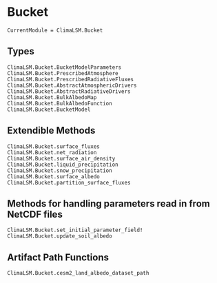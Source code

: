# Bucket

```@meta
CurrentModule = ClimaLSM.Bucket
```
## Types

```@docs
ClimaLSM.Bucket.BucketModelParameters
ClimaLSM.Bucket.PrescribedAtmosphere
ClimaLSM.Bucket.PrescribedRadiativeFluxes
ClimaLSM.Bucket.AbstractAtmosphericDrivers
ClimaLSM.Bucket.AbstractRadiativeDrivers
ClimaLSM.Bucket.BulkAlbedoMap
ClimaLSM.Bucket.BulkAlbedoFunction
ClimaLSM.Bucket.BucketModel
```

## Extendible Methods

```@docs
ClimaLSM.Bucket.surface_fluxes
ClimaLSM.Bucket.net_radiation
ClimaLSM.Bucket.surface_air_density
ClimaLSM.Bucket.liquid_precipitation
ClimaLSM.Bucket.snow_precipitation
ClimaLSM.Bucket.surface_albedo
ClimaLSM.Bucket.partition_surface_fluxes
```

## Methods for handling parameters read in from NetCDF files

```@docs
ClimaLSM.Bucket.set_initial_parameter_field!
ClimaLSM.Bucket.update_soil_albedo
```

## Artifact Path Functions

```@docs
ClimaLSM.Bucket.cesm2_land_albedo_dataset_path
```
